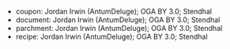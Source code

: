 
- coupon: Jordan Irwin (AntumDeluge); OGA BY 3.0; Stendhal
- document: Jordan Irwin (AntumDeluge); OGA BY 3.0; Stendhal
- parchment: Jordan Irwin (AntumDeluge); OGA BY 3.0; Stendhal
- recipe: Jordan Irwin (AntumDeluge); OGA BY 3.0; Stendhal
